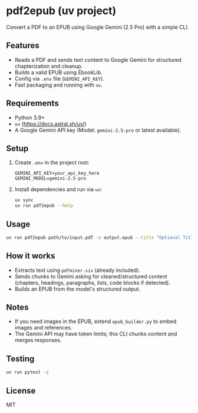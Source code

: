 # pdf2epub (uv project)

Convert a PDF to an EPUB using Google Gemini (2.5 Pro) with a simple CLI.

## Features

- Reads a PDF and sends text content to Google Gemini for structured chapterization and cleanup.
- Builds a valid EPUB using EbookLib.
- Config via `.env` file (`GEMINI_API_KEY`).
- Fast packaging and running with `uv`.

## Requirements

- Python 3.9+
- `uv` (https://docs.astral.sh/uv/)
- A Google Gemini API key (Model: `gemini-2.5-pro` or latest available).

## Setup

1. Create `.env` in the project root:
   ```env
   GEMINI_API_KEY=your_api_key_here
   GEMINI_MODEL=gemini-2.5-pro
   ```
2. Install dependencies and run via `uv`:
   ```sh
   uv sync
   uv run pdf2epub --help
   ```

## Usage

```sh
uv run pdf2epub path/to/input.pdf -o output.epub --title "Optional Title" --author "You"
```

## How it works

- Extracts text using `pdfminer.six` (already included).
- Sends chunks to Gemini asking for cleaned/structured content (chapters, headings, paragraphs, lists, code blocks if detected).
- Builds an EPUB from the model's structured output.

## Notes

- If you need images in the EPUB, extend `epub_builder.py` to embed images and references.
- The Gemini API may have token limits; this CLI chunks content and merges responses.

## Testing

```sh
uv run pytest -q
```

## License

MIT
